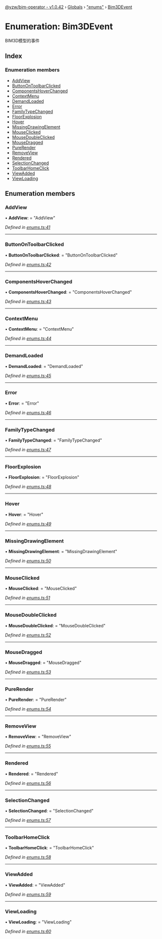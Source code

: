 [@yzw/bim-operator - v1.0.42](../README.md) › [Globals](../globals.md) › ["enums"](../modules/_enums_.md) › [Bim3DEvent](_enums_.bim3devent.md)

# Enumeration: Bim3DEvent

BIM3D模型的事件

## Index

### Enumeration members

* [AddView](_enums_.bim3devent.md#addview)
* [ButtonOnToolbarClicked](_enums_.bim3devent.md#buttonontoolbarclicked)
* [ComponentsHoverChanged](_enums_.bim3devent.md#componentshoverchanged)
* [ContextMenu](_enums_.bim3devent.md#contextmenu)
* [DemandLoaded](_enums_.bim3devent.md#demandloaded)
* [Error](_enums_.bim3devent.md#error)
* [FamilyTypeChanged](_enums_.bim3devent.md#familytypechanged)
* [FloorExplosion](_enums_.bim3devent.md#floorexplosion)
* [Hover](_enums_.bim3devent.md#hover)
* [MissingDrawingElement](_enums_.bim3devent.md#missingdrawingelement)
* [MouseClicked](_enums_.bim3devent.md#mouseclicked)
* [MouseDoubleClicked](_enums_.bim3devent.md#mousedoubleclicked)
* [MouseDragged](_enums_.bim3devent.md#mousedragged)
* [PureRender](_enums_.bim3devent.md#purerender)
* [RemoveView](_enums_.bim3devent.md#removeview)
* [Rendered](_enums_.bim3devent.md#rendered)
* [SelectionChanged](_enums_.bim3devent.md#selectionchanged)
* [ToolbarHomeClick](_enums_.bim3devent.md#toolbarhomeclick)
* [ViewAdded](_enums_.bim3devent.md#viewadded)
* [ViewLoading](_enums_.bim3devent.md#viewloading)

## Enumeration members

###  AddView

• **AddView**: = "AddView"

*Defined in [enums.ts:41](https://github.com/youkaisteve/bim-operator/blob/d51d1c3/src/enums.ts#L41)*

___

###  ButtonOnToolbarClicked

• **ButtonOnToolbarClicked**: = "ButtonOnToolbarClicked"

*Defined in [enums.ts:42](https://github.com/youkaisteve/bim-operator/blob/d51d1c3/src/enums.ts#L42)*

___

###  ComponentsHoverChanged

• **ComponentsHoverChanged**: = "ComponentsHoverChanged"

*Defined in [enums.ts:43](https://github.com/youkaisteve/bim-operator/blob/d51d1c3/src/enums.ts#L43)*

___

###  ContextMenu

• **ContextMenu**: = "ContextMenu"

*Defined in [enums.ts:44](https://github.com/youkaisteve/bim-operator/blob/d51d1c3/src/enums.ts#L44)*

___

###  DemandLoaded

• **DemandLoaded**: = "DemandLoaded"

*Defined in [enums.ts:45](https://github.com/youkaisteve/bim-operator/blob/d51d1c3/src/enums.ts#L45)*

___

###  Error

• **Error**: = "Error"

*Defined in [enums.ts:46](https://github.com/youkaisteve/bim-operator/blob/d51d1c3/src/enums.ts#L46)*

___

###  FamilyTypeChanged

• **FamilyTypeChanged**: = "FamilyTypeChanged"

*Defined in [enums.ts:47](https://github.com/youkaisteve/bim-operator/blob/d51d1c3/src/enums.ts#L47)*

___

###  FloorExplosion

• **FloorExplosion**: = "FloorExplosion"

*Defined in [enums.ts:48](https://github.com/youkaisteve/bim-operator/blob/d51d1c3/src/enums.ts#L48)*

___

###  Hover

• **Hover**: = "Hover"

*Defined in [enums.ts:49](https://github.com/youkaisteve/bim-operator/blob/d51d1c3/src/enums.ts#L49)*

___

###  MissingDrawingElement

• **MissingDrawingElement**: = "MissingDrawingElement"

*Defined in [enums.ts:50](https://github.com/youkaisteve/bim-operator/blob/d51d1c3/src/enums.ts#L50)*

___

###  MouseClicked

• **MouseClicked**: = "MouseClicked"

*Defined in [enums.ts:51](https://github.com/youkaisteve/bim-operator/blob/d51d1c3/src/enums.ts#L51)*

___

###  MouseDoubleClicked

• **MouseDoubleClicked**: = "MouseDoubleClicked"

*Defined in [enums.ts:52](https://github.com/youkaisteve/bim-operator/blob/d51d1c3/src/enums.ts#L52)*

___

###  MouseDragged

• **MouseDragged**: = "MouseDragged"

*Defined in [enums.ts:53](https://github.com/youkaisteve/bim-operator/blob/d51d1c3/src/enums.ts#L53)*

___

###  PureRender

• **PureRender**: = "PureRender"

*Defined in [enums.ts:54](https://github.com/youkaisteve/bim-operator/blob/d51d1c3/src/enums.ts#L54)*

___

###  RemoveView

• **RemoveView**: = "RemoveView"

*Defined in [enums.ts:55](https://github.com/youkaisteve/bim-operator/blob/d51d1c3/src/enums.ts#L55)*

___

###  Rendered

• **Rendered**: = "Rendered"

*Defined in [enums.ts:56](https://github.com/youkaisteve/bim-operator/blob/d51d1c3/src/enums.ts#L56)*

___

###  SelectionChanged

• **SelectionChanged**: = "SelectionChanged"

*Defined in [enums.ts:57](https://github.com/youkaisteve/bim-operator/blob/d51d1c3/src/enums.ts#L57)*

___

###  ToolbarHomeClick

• **ToolbarHomeClick**: = "ToolbarHomeClick"

*Defined in [enums.ts:58](https://github.com/youkaisteve/bim-operator/blob/d51d1c3/src/enums.ts#L58)*

___

###  ViewAdded

• **ViewAdded**: = "ViewAdded"

*Defined in [enums.ts:59](https://github.com/youkaisteve/bim-operator/blob/d51d1c3/src/enums.ts#L59)*

___

###  ViewLoading

• **ViewLoading**: = "ViewLoading"

*Defined in [enums.ts:60](https://github.com/youkaisteve/bim-operator/blob/d51d1c3/src/enums.ts#L60)*
